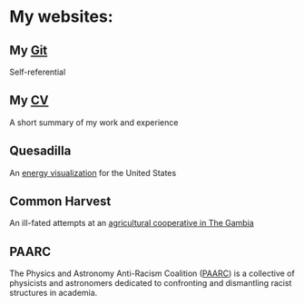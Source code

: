 # My websites:
## My [Git](https://github.com/lhorimbere)
Self-referential
## My [CV](http://lhorimbere.github.io/CV-Landry-Horimbere.pdf)
A short summary of my work and experience
## Quesadilla
An [energy visualization](http://mdahlhausen.github.io/quesadilla/) for the United States
## Common Harvest
An ill-fated attempts at an [agricultural cooperative in The Gambia](http://lhorimbere.github.io/commonharvest/index.html)
## PAARC
The Physics and Astronomy Anti-Racism Coalition ([PAARC](https://paarc.info/)) is a collective of physicists and astronomers dedicated to confronting and dismantling racist structures in academia.